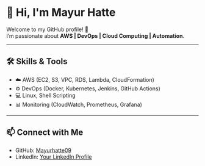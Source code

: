 # 👋 Hi, I'm Mayur Hatte

Welcome to my GitHub profile! 🚀  
I’m passionate about **AWS | DevOps | Cloud Computing | Automation**.

---

## 🛠️ Skills & Tools
- ☁️ AWS (EC2, S3, VPC, RDS, Lambda, CloudFormation)
- ⚙️ DevOps (Docker, Kubernetes, Jenkins, GitHub Actions)
- 💻 Linux, Shell Scripting
- 📊 Monitoring (CloudWatch, Prometheus, Grafana)


---

## 📫 Connect with Me
- GitHub: [Mayurhatte09](https://github.com/Mayurhatte09)
- LinkedIn: [Your LinkedIn Profile](https://linkedin.com/in/yourprofile)
